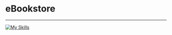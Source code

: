 # eBookstore  
<hr>  

[![My Skills](https://skillicons.dev/icons?i=java,kotlin,nodejs,figma&theme=light)](https://skillicons.dev)